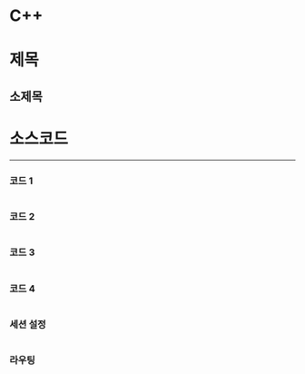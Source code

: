 # C++

# 제목

## 소제목

# 소스코드

---

### 코드 1

```jsx

```

### 코드 2

```jsx

```

### 코드 3

```jsx

```

### 코드 4

```json

```

### 세션 설정

```jsx

```

### 라우팅

```jsx

```